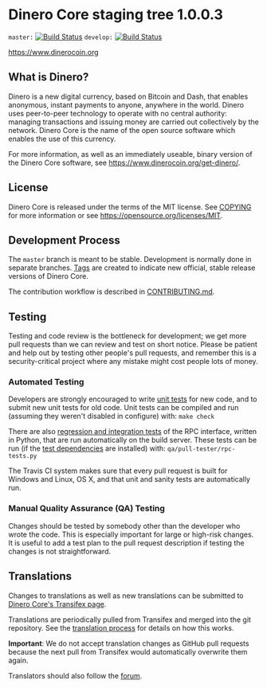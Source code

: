 Dinero Core staging tree 1.0.0.3
===============================

`master:` [![Build Status](https://travis-ci.org/dinerocoin/dinero.svg?branch=master)](https://travis-ci.org/dinerocoin/dinero) `develop:` [![Build Status](https://travis-ci.org/dinerocoin/dinero.svg?branch=develop)](https://travis-ci.org/dinerocoin/dinero/branches)

https://www.dinerocoin.org


What is Dinero?
----------------

Dinero is a new digital currency, based on Bitcoin and Dash, that enables anonymous, instant
payments to anyone, anywhere in the world. Dinero uses peer-to-peer technology
to operate with no central authority: managing transactions and issuing money
are carried out collectively by the network. Dinero Core is the name of the open
source software which enables the use of this currency.

For more information, as well as an immediately useable, binary version of
the Dinero Core software, see https://www.dinerocoin.org/get-dinero/.


License
-------

Dinero Core is released under the terms of the MIT license. See [COPYING](COPYING) for more
information or see https://opensource.org/licenses/MIT.

Development Process
-------------------

The `master` branch is meant to be stable. Development is normally done in separate branches.
[Tags](https://github.com/dinerocoin/dinero/tags) are created to indicate new official,
stable release versions of Dinero Core.

The contribution workflow is described in [CONTRIBUTING.md](CONTRIBUTING.md).

Testing
-------

Testing and code review is the bottleneck for development; we get more pull
requests than we can review and test on short notice. Please be patient and help out by testing
other people's pull requests, and remember this is a security-critical project where any mistake might cost people
lots of money.

### Automated Testing

Developers are strongly encouraged to write [unit tests](/doc/unit-tests.md) for new code, and to
submit new unit tests for old code. Unit tests can be compiled and run
(assuming they weren't disabled in configure) with: `make check`

There are also [regression and integration tests](/qa) of the RPC interface, written
in Python, that are run automatically on the build server.
These tests can be run (if the [test dependencies](/qa) are installed) with: `qa/pull-tester/rpc-tests.py`

The Travis CI system makes sure that every pull request is built for Windows
and Linux, OS X, and that unit and sanity tests are automatically run.

### Manual Quality Assurance (QA) Testing

Changes should be tested by somebody other than the developer who wrote the
code. This is especially important for large or high-risk changes. It is useful
to add a test plan to the pull request description if testing the changes is
not straightforward.

Translations
------------

Changes to translations as well as new translations can be submitted to
[Dinero Core's Transifex page](https://www.transifex.com/projects/p/dinero/).

Translations are periodically pulled from Transifex and merged into the git repository. See the
[translation process](doc/translation_process.md) for details on how this works.

**Important**: We do not accept translation changes as GitHub pull requests because the next
pull from Transifex would automatically overwrite them again.

Translators should also follow the [forum](https://www.dinerocoin.org/forum/topic/dinero-worldwide-collaboration.88/).
